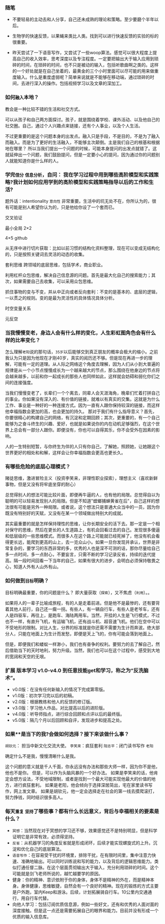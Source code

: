 ### 随笔

- 不要轻易的主动去和人分享，自己还未成熟的理论和策略。至少要磨个半年以后。

- 生物学的快速反馈，以果蝇来类比人类。找到可以进行快速反馈的实验的标的很重要。
- 昨天尝试了一下语音写作，又尝试了一些woop算法。感觉可以很大程度上提高自己的收入效率，思考深度以及专注程度。一定要把输出大于输入应用到琐碎的时间，在琐碎的时间，也不只是被动的输入，包括听歌曲啊之类的。这样的一个好处就是在自己坐着的，最黄金的三个小时里面可以尽可能的用来做重度输入。什么是重度虚弱呢？简单来说就是不能够在移动端，通过琐碎的时间，去进行深入的操作。包括视频学习以及文章的深加工。

### 如何`融入`本地？
教会是一种比较不错的生活和社交方式。


可以从孩子和自己两方面探讨。孩子，就是围绕着学校、课外活动、以及他自己的社交圈。自己，通过个人兴趣点来链接，还有个人事业，以及个人生活。

不过更重要的是这个问题本身的出发点。融入只是手段，不是目的，不是为了融入而融入。而是为了更好的生活融入，不能够主次颠倒。主是我们自己的根基和根据地在哪里？
所以当我们提出一个问题的时候，可能本身提问的出发点就错了。这就延伸出一个问题，我们鼓励提问，但是一定要小心的提问，因为通过你的问题别人就能知道你是什么样的人。



### 学完`信分` `信息分析`，自问： 我在学习过程中用到哪些高阶模型和实践策略?我计划如何应用学到的高阶模型和实践策略指导以后的工作和生活?
题外话：intentionality `意向性` 非常重要。生活中的坑无处不在，你所认为的，很有可能是别人希望你认为的，只是他给你设了一个套而已。

交叉验证

最小全局
2×2

4×5
github 

从无序中进行切片获取：比如以前习惯的结构化资料整理，现在可以变成无结构化的，只是按照关键词去灵活的动态的收集。

套利思维
跨领域的底层思维，包括学术，商业职业。

利用杠杆众包思维，解决自己信息源的问题。首先是最大化自己的搜索能力；其次，如果需要自己去收集，可以采用众包思维。

抓住事物的变与不变，并从中正向或者反向套利：不变的是基本的、底层的逻辑，一以贯之的规则。变的是最为灵活性的具体情况具体分析。

时空变量关系

元反空



### 当我慢慢变老，身边人会有什么样的变化，人生彩虹图角色会有什么样的比率变化？


怎么理解`老阳`说的那句话，`35岁`以后能够交到真正朋友的概率会极大的缩小。之前我认为只是因为他现在才刚40岁，真实的阅历还不够。但是现在再进一步的理解，可能有一定的道理。从人际之网络这个角度去理解，因为人们从小到大普遍的规律是从一个小节点慢慢成长为一个越来越大的节点，那么围绕在他身边的节点将会越来越多，以前和你一起成长的那些人也同样如此，这样就会妨碍和弱化你们之间的连接强度。

当我们慢慢变老了，长辈们一个个离去，同辈人会天涯海角，晚辈们忙着打拼自己的事业。你如果没有深入的、有价值的链接，就难以有真实的交集。这就是为什么工作、事业是一种好的一种连接方式。因为一直有人跟你保持较深的链接，而这样他幸福指数会更加的高，也会更加的持久。
那对于我们有什么指导意义？首先，你要很精心的构建自己的网络，有沉淀和定期回顾；其次，更重要的，有一个自己能够为之奋斗终生的兴趣、爱好，也就是如果说你的内在动机足够强烈，在这个世界上总会有一部分人跟你。即便没有，你也可以自得其乐，你不会受外在因素的影响。

人的一生特别短暂，与你终生为伴的人只有你自己，了解她，照顾她，让她跟这个世界更好的相处和和解，这样会让你幸福指数会更高也更长久。



### 有哪些危险的底层心理模式？
赌徒思维，激进冒险主义（投资李笑来，非理性职业探索），理想主义（喜欢新鲜事物，但是又没有将牢底坐穿的耐心）


总觉得别人的想法可能比较片面，即便再牛逼的人，也有他的局限。总觉得自以为聪明的可以轻易发现别人的局限。但是不知道"螳螂捕蝉黄雀在后"，自己这样的想法很有可能是另外一种局限。或者说，这个想法只是普通大众当中的一员，因为你既没有特别好的天赋，又没有在某一个领域做出特别大的成就。

其实最重要的就是怎样保持理性的思维，让你长期安全的活下去。那一定是一个相对保守的思维，然后在更长的人生道路上，有机会回看过去的自己。发现很多傻逼和低层级的一些思维模式。而很多人在这个路上可能就已经死掉了，他没有机会看得更长远，能爬到更高的山上，去一览众山小。如果一旦你发现并承认，世界是非常复杂的，要学习的东西非常的多，优秀的人也是深不可测的话，那你尽量给自己多一点时间，多一点耐心，不要妄言，只需不断的学习记录反省，持续的迭代提高。隔一段时间回看一下当年的自己，如果有很大的进步，会明白必须保持敬畏之心，知道人外有人山外有山。



### 如何做到`目标`明确？
目标明确最重要，你的问题是什么？
即大量获取（`探索`），又不焦虑（`利用`）。。


如果将人的一辈子比喻成旅程，有的人是走着前进。但是他不是最惨的，还有要背着其他人前行，自己还一瘸一拐。有些人，有一辆自行车，有些人是老爷车，还有人是四驱车，再往上，是跑车、海陆两用车。当然，开挂的人生是飞行模式，不过也不一样，有直升飞机，有运输飞机，还有战斗机、超音速飞机。他们在空中可以不受地形的限制。对比人生，分界的标准就是你还需不需要为生计而奔波。绝大部分人，只能在地面上为生计而发愁，即便是天上飞的，你有可能会落到地面上。

但是，即便我们和蝼蚁一样渺小，我们也有奋争的权利。要努力的去了解自己，然后借助当下的天时地利，努力升级。当然，我们也可以在这个过程中，感受到大地的宽阔和天空的无垠。



### 扩展 版本学习 v1.0-v4.0 到任意技能get和学习，称之为“反洗脑术”。

- v0.0版：在没有任何新输入的情况下完成第零版。
- v1.0版：初次学习完以后的初稿。
- v2.0版：根据教练和他人的反馈的修订版。
- v3.0版：学习他人作品，对比提高以后的进阶版。
- v4.0版：听导师指点，进行综合回顾和点评以后的最终版。
- v5.0版：隔几个月以后回顾和自评，发现进步和提高之处。



### 如果**是当下的我?会做如何选择？接下来该做什么事？

`胡钦元`： 担当中新文化交流大使。
`李笑来`：疯狂套利
`阳志平`：闭门读书写作 `老阳`

确定什么不是我，慢慢清晰什么是我。


这个问题的意义就是千人千面，你永远没有办法和那些大师一样，因为你不是他，他也不是你。
但是，可以作为头脑风暴的一个好办法。
如果是李笑来的话，他肯定会想方设法，不受地域限制，或者是找到一个最大可能实现他最大的价值的地方，进行疯狂套利。
如果是老阳，他会倾向于选择深居简出，宅在家里读书写作，网上发文章。
如果是胡钦元，他一定会选择走在社会的第一线去摸爬滚打，努力挣钱，同时结识很多高人。



### 每天`重复` `坚持`了哪些事？都有什么长远意义，背后与幸福相关的要素是什么？

- `冥想`：当然现在对于冥想的学习还不够，效果感觉还不是特别明显，但是科学证明它是非常有效，必须得坚持。
- `反省`：从机器学习的角度反省就是形成闭环，后续才能实现螺旋式的上升。沉淀和优化自己的底层算法。
- `语音写作`：在容易受干扰的环境里，排除干扰，在有限时间里，集中注意力快速、准确地输出。可以同时训练说和写的能力，以及背后的逻辑思维能力。类似打通任督二脉。在这个层面贯彻输出大于输入，充分利用琐碎的时间。这个可能就是剑飞老师所说的，越忙越要学的原因。
- 健身：你的精神、意识依附于你的身体，身体不是精神的外在，而是精神本身。身体健康，思维敏捷，自然会有一个良好的精神。现在的锻炼的方式主要是户外跑，室内Keep和游泳。后续，计划拓展骑自行车。10公里内交通通行，用自行车代替。
- 向他人学习：包括订阅优质信息源，例如一些好文，还有和优秀的人面对面的深度接触。但是这一点还是需要拓展自己的眼界和能力。目前并没有形成一个优质的输入信息库。